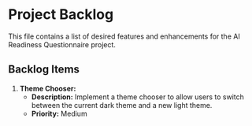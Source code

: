 # Project Backlog

This file contains a list of desired features and enhancements for the AI Readiness Questionnaire project.

## Backlog Items

1.  **Theme Chooser:**
    *   **Description:** Implement a theme chooser to allow users to switch between the current dark theme and a new light theme.
    *   **Priority:** Medium
